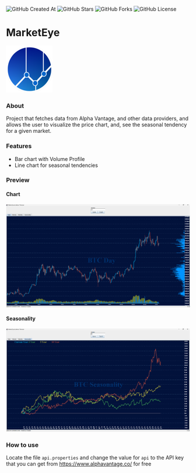 ![GitHub Created At](https://img.shields.io/github/created-at/bardurt/marketeye?style=plastic)
![GitHub Stars](https://img.shields.io/github/stars/bardurt/marketeye?style=plastic)
![GitHub Forks](https://img.shields.io/github/forks/bardurt/marketeye?style=plastic)
![GitHub License](https://img.shields.io/github/license/bardurt/marketeye?style=plastic)

# MarketEye

![logo](images/icon.png)
### About
Project that fetches data from Alpha Vantage, and other data providers, and allows the user to visualize the price chart, and, see the seasonal tendency for a given market.

### Features
- Bar chart with Volume Profile
- Line chart for seasonal tendencies

### Preview
#### Chart
![Chart](images/preview_1.png)

#### Seasonality
![Seasonality](images/preview_2.png)


### How to use
Locate the file ```api.properties``` and change the value for `api` to the API key that you can get from https://www.alphavantage.co/ for free